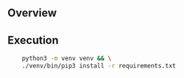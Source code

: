 ## Overview

## Execution

```sh
    python3 -m venv venv && \
    ./venv/bin/pip3 install -r requirements.txt
```

<!-- ## Resources
FastAPI - https://fastapi.tiangolo.com/learn/
FastAPI Best Practices - https://github.com/zhanymkanov/fastapi-best-practices
Pydantic - https://docs.pydantic.dev/latest/
uvicorn - https://www.uvicorn.org/
Microservices Python FastAPI - https://www.geeksforgeeks.org/microservice-in-python-using-fastapi/

Desafio Tecnico com Deploy - https://github.com/instruct-br/teste-python-jr-remoto-2021-06

DB - https://fastapi.tiangolo.com/tutorial/sql-databases/
SQL Model(No lugar do sqlalchemy) - https://sqlmodel.tiangolo.com/
SQL Relations - https://docs.sqlalchemy.org/en/20/orm/basic_relationships.html#one-to-many

Perfect Project Setup - https://medium.com/@lawsontaylor/the-ultimate-fastapi-project-setup-fastapi-async-postgres-sqlmodel-pytest-and-docker-ed0c6afea11b

-- TESTS --
FastAPI Testing - https://fastapi.tiangolo.com/tutorial/testing/
httpx - https://www.python-httpx.org/
pytest - https://docs.pytest.org/en/stable/ -->